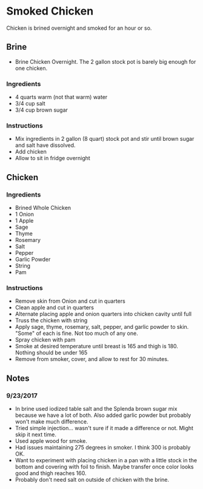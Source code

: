 # Smoked Chicken

Chicken is brined overnight and smoked for an hour or so.

## Brine

 + Brine Chicken Overnight.  The 2 gallon stock pot is barely big enough for one chicken.

### Ingredients

 + 4 quarts warm (not that warm) water
 + 3/4 cup salt
 + 3/4 cup brown sugar

### Instructions
 
 + Mix ingredients in 2 gallon (8 quart) stock pot and stir until brown sugar and salt have dissolved.
 + Add chicken
 + Allow to sit in fridge overnight

## Chicken

### Ingredients

 + Brined Whole Chicken
 + 1 Onion
 + 1 Apple
 + Sage
 + Thyme
 + Rosemary
 + Salt
 + Pepper
 + Garlic Powder
 + String
 + Pam

### Instructions

 + Remove skin from Onion and cut in quarters
 + Clean apple and cut in quarters
 + Alternate placing apple and onion quarters into chicken cavity until full
 + Truss the chicken with string
 + Apply sage, thyme, rosemary, salt, pepper, and garlic powder to skin.  "Some" of each is fine.  Not too much of any one.
 + Spray chicken with pam
 + Smoke at desired temperature until breast is 165 and thigh is 180.  Nothing should be under 165
 + Remove from smoker, cover, and allow to rest for 30 minutes.
 
## Notes

### 9/23/2017 
 
 + In brine used iodized table salt and the Splenda brown sugar mix because we have a lot of both.  Also added garlic powder but probably won't make much difference.
 + Tried simple injection... wasn't sure if it made a difference or not.  Might skip it next time.
 + Used apple wood for smoke.
 + Had issues maintaining 275 degrees in smoker.  I think 300 is probably OK.
 + Want to experiment with placing chicken in a pan with a little stock in the bottom and covering with foil to finish.  Maybe transfer once color looks good and thigh reaches 160.
 + Probably don't need salt on outside of chicken with the brine.